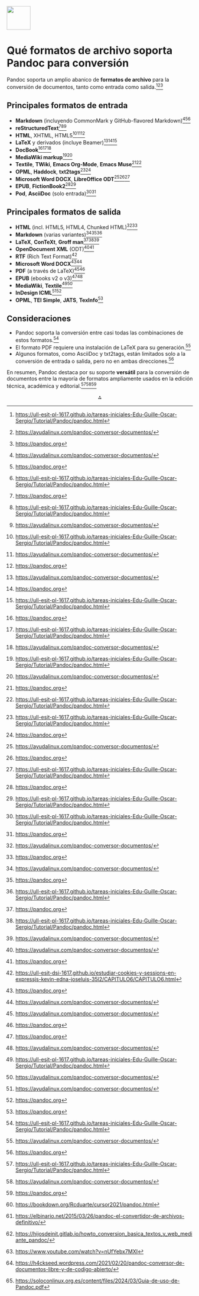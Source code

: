 <img src="https://r2cdn.perplexity.ai/pplx-full-logo-primary-dark%402x.png" style="height:64px;margin-right:32px"/>

# Qué formatos de archivo soporta Pandoc para conversión

Pandoc soporta un amplio abanico de **formatos de archivo** para la conversión de documentos, tanto como entrada como salida.[^2][^5][^6]

## Principales formatos de entrada

- **Markdown** (incluyendo CommonMark y GitHub-flavored Markdown)[^5][^6][^2]
- **reStructuredText**[^6][^2][^5]
- **HTML**, XHTML, HTML5[^2][^5][^6]
- **LaTeX** y derivados (incluye Beamer)[^5][^6][^2]
- **DocBook**[^6][^2][^5]
- **MediaWiki markup**[^2][^5]
- **Textile**, **TWiki**, **Emacs Org-Mode**, **Emacs Muse**[^6][^2]
- **OPML**, **Haddock**, **txt2tags**[^2][^6]
- **Microsoft Word DOCX**, **LibreOffice ODT**[^5][^6][^2]
- **EPUB**, **FictionBook2**[^6][^2]
- **Pod**, **AsciiDoc** (solo entrada)[^2][^6]


## Principales formatos de salida

- **HTML** (incl. HTML5, HTML4, Chunked HTML)[^5][^6]
- **Markdown** (varias variantes)[^5][^6][^2]
- **LaTeX**, **ConTeXt**, **Groff man**[^6][^2][^5]
- **OpenDocument XML** (ODT)[^5][^6]
- **RTF** (Rich Text Format)[^7]
- **Microsoft Word DOCX**[^6][^5]
- **PDF** (a través de LaTeX)[^5][^6]
- **EPUB** (ebooks v2 o v3)[^6][^5]
- **MediaWiki**, **Textile**[^2][^5]
- **InDesign ICML**[^5][^6]
- **OPML**, **TEI Simple**, **JATS**, **TexInfo**[^6]


## Consideraciones

- Pandoc soporta la conversión entre casi todas las combinaciones de estos formatos.[^2]
- El formato PDF requiere una instalación de LaTeX para su generación.[^5]
- Algunos formatos, como AsciiDoc y txt2tags, están limitados solo a la conversión de entrada o salida, pero no en ambas direcciones.[^6]

En resumen, Pandoc destaca por su soporte **versátil** para la conversión de documentos entre la mayoría de formatos ampliamente usados en la edición técnica, académica y editorial.[^2][^5][^6]
<span style="display:none">[^1][^10][^3][^4][^8][^9]</span>

<div style="text-align: center">⁂</div>

[^1]: https://bookdown.org/Rcduarte/cursor2021/pandoc.html

[^2]: https://ull-esit-pl-1617.github.io/tareas-iniciales-Edu-Guille-Oscar-Sergio/Tutorial/Pandoc/pandoc.html

[^3]: https://hijosdeinit.gitlab.io/howto_conversion_basica_textos_y_web_mediante_pandoc/

[^4]: https://www.youtube.com/watch?v=nUfYebx7MXI

[^5]: https://ayudalinux.com/pandoc-conversor-documentos/

[^6]: https://pandoc.org

[^7]: https://ull-esit-dsi-1617.github.io/estudiar-cookies-y-sessions-en-expressjs-kevin-edna-joseluis-35l2/CAPITULO6/CAPITULO6.html

[^8]: https://h4ckseed.wordpress.com/2021/02/20/pandoc-conversor-de-documentos-libre-y-de-codigo-abierto/

[^9]: https://soloconlinux.org.es/content/files/2024/03/Guia-de-uso-de-Pandoc.pdf

[^10]: https://elbinario.net/2015/03/26/pandoc-el-convertidor-de-archivos-definitivo/

